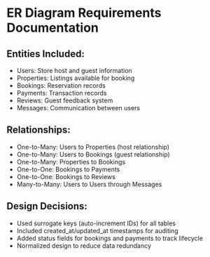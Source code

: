 # ER Diagram Requirements Documentation

## Entities Included:
- Users: Store host and guest information
- Properties: Listings available for booking
- Bookings: Reservation records
- Payments: Transaction records
- Reviews: Guest feedback system
- Messages: Communication between users

## Relationships:
- One-to-Many: Users to Properties (host relationship)
- One-to-Many: Users to Bookings (guest relationship)
- One-to-Many: Properties to Bookings
- One-to-One: Bookings to Payments
- One-to-One: Bookings to Reviews
- Many-to-Many: Users to Users through Messages

## Design Decisions:
- Used surrogate keys (auto-increment IDs) for all tables
- Included created_at/updated_at timestamps for auditing
- Added status fields for bookings and payments to track lifecycle
- Normalized design to reduce data redundancy
